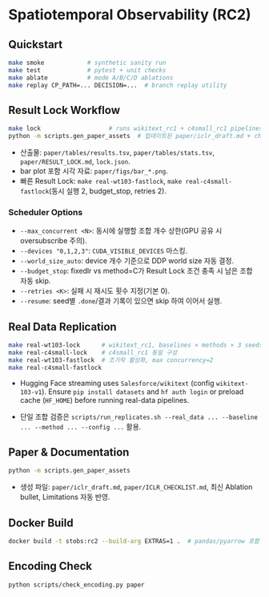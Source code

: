# Spatiotemporal Observability (RC2)

## Quickstart

```bash
make smoke            # synthetic sanity run
make test             # pytest + unit checks
make ablate           # mode A/B/C/D ablations
make replay CP_PATH=... DECISION=...  # branch replay utility
```

## Result Lock Workflow

```bash
make lock                   # runs wikitext_rc1 + c4small_rc1 pipelines
python -m scripts.gen_paper_assets  # 업데이트된 paper/iclr_draft.md + checklist
```

- 산출물: `paper/tables/results.tsv`, `paper/tables/stats.tsv`, `paper/RESULT_LOCK.md`, `lock.json`.
- bar plot 포함 시각 자료: `paper/figs/bar_*.png`.
- 빠른 Result Lock: `make real-wt103-fastlock`, `make real-c4small-fastlock`(동시 실행 2, budget_stop, retries 2).

### Scheduler Options

- `--max_concurrent <N>`: 동시에 실행할 조합 개수 상한(GPU 공유 시 oversubscribe 주의).
- `--devices "0,1,2,3"`: `CUDA_VISIBLE_DEVICES` 마스킹.
- `--world_size_auto`: device 개수 기준으로 DDP world size 자동 결정.
- `--budget_stop`: fixedlr vs method=C가 Result Lock 조건 충족 시 남은 조합 자동 skip.
- `--retries <K>`: 실패 시 재시도 횟수 지정(기본 0).
- `--resume`: seed별 `.done`/결과 기록이 있으면 skip 하여 이어서 실행.

## Real Data Replication

```bash
make real-wt103-lock      # wikitext_rc1, baselines × methods × 3 seeds
make real-c4small-lock    # c4small_rc1 동일 구성
make real-wt103-fastlock  # 조기락 활성화, max concurrency=2
make real-c4small-fastlock
```

- Hugging Face streaming uses `Salesforce/wikitext` (config `wikitext-103-v1`). Ensure `pip install datasets` and `hf auth login` or preload cache (`HF_HOME`) before running real-data pipelines.

- 단일 조합 검증은 `scripts/run_replicates.sh --real_data ... --baseline ... --method ... --config ...` 활용.

## Paper & Documentation

```bash
python -m scripts.gen_paper_assets
```

- 생성 파일: `paper/iclr_draft.md`, `paper/ICLR_CHECKLIST.md`, 최신 Ablation bullet, Limitations 자동 반영.

## Docker Build

```bash
docker build -t stobs:rc2 --build-arg EXTRAS=1 .  # pandas/pyarrow 포함
```

## Encoding Check

```bash
python scripts/check_encoding.py paper
```
